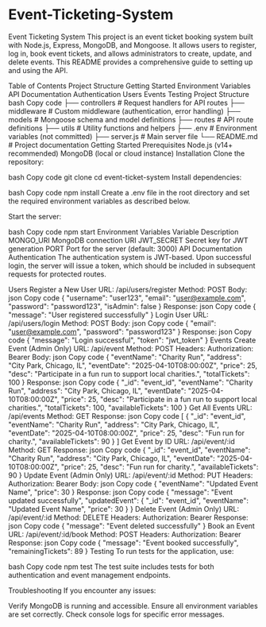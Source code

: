 # Event-Ticketing-System



Event Ticketing System
This project is an event ticket booking system built with Node.js, Express, MongoDB, and Mongoose. It allows users to register, log in, book event tickets, and allows administrators to create, update, and delete events. This README provides a comprehensive guide to setting up and using the API.

Table of Contents
Project Structure
Getting Started
Environment Variables
API Documentation
Authentication
Users
Events
Testing
Project Structure
bash
Copy code
├── controllers         # Request handlers for API routes
├── middleware          # Custom middleware (authentication, error handling)
├── models              # Mongoose schema and model definitions
├── routes              # API route definitions
├── utils               # Utility functions and helpers
├── .env                # Environment variables (not committed)
├── server.js           # Main server file
└── README.md           # Project documentation
Getting Started
Prerequisites
Node.js (v14+ recommended)
MongoDB (local or cloud instance)
Installation
Clone the repository:

bash
Copy code
git clone <repo-url>
cd event-ticket-system
Install dependencies:

bash
Copy code
npm install
Create a .env file in the root directory and set the required environment variables as described below.

Start the server:

bash
Copy code
npm start
Environment Variables
Variable	Description
MONGO_URI	MongoDB connection URI
JWT_SECRET	Secret key for JWT generation
PORT	Port for the server (default: 3000)
API Documentation
Authentication
The authentication system is JWT-based. Upon successful login, the server will issue a token, which should be included in subsequent requests for protected routes.

Users
Register a New User
URL: /api/users/register
Method: POST
Body:
json
Copy code
{
  "username": "user123",
  "email": "user@example.com",
  "password": "password123",
  "isAdmin": false
}
Response:
json
Copy code
{
  "message": "User registered successfully"
}
Login User
URL: /api/users/login
Method: POST
Body:
json
Copy code
{
  "email": "user@example.com",
  "password": "password123"
}
Response:
json
Copy code
{
  "message": "Login successful",
  "token": "jwt_token"
}
Events
Create Event (Admin Only)
URL: /api/event
Method: POST
Headers: Authorization: Bearer <JWT>
Body:
json
Copy code
{
  "eventName": "Charity Run",
  "address": "City Park, Chicago, IL",
  "eventDate": "2025-04-10T08:00:00Z",
  "price": 25,
  "desc": "Participate in a fun run to support local charities.",
  "totalTickets": 100
}
Response:
json
Copy code
{
  "_id": "event_id",
  "eventName": "Charity Run",
  "address": "City Park, Chicago, IL",
  "eventDate": "2025-04-10T08:00:00Z",
  "price": 25,
  "desc": "Participate in a fun run to support local charities.",
  "totalTickets": 100,
  "availableTickets": 100
}
Get All Events
URL: /api/events
Method: GET
Response:
json
Copy code
[
  {
    "_id": "event_id",
    "eventName": "Charity Run",
    "address": "City Park, Chicago, IL",
    "eventDate": "2025-04-10T08:00:00Z",
    "price": 25,
    "desc": "Fun run for charity.",
    "availableTickets": 90
  }
]
Get Event by ID
URL: /api/event/:id
Method: GET
Response:
json
Copy code
{
  "_id": "event_id",
  "eventName": "Charity Run",
  "address": "City Park, Chicago, IL",
  "eventDate": "2025-04-10T08:00:00Z",
  "price": 25,
  "desc": "Fun run for charity.",
  "availableTickets": 90
}
Update Event (Admin Only)
URL: /api/event/:id
Method: PUT
Headers: Authorization: Bearer <JWT>
Body:
json
Copy code
{
  "eventName": "Updated Event Name",
  "price": 30
}
Response:
json
Copy code
{
  "message": "Event updated successfully",
  "updatedEvent": {
    "_id": "event_id",
    "eventName": "Updated Event Name",
    "price": 30
  }
}
Delete Event (Admin Only)
URL: /api/event/:id
Method: DELETE
Headers: Authorization: Bearer <JWT>
Response:
json
Copy code
{
  "message": "Event deleted successfully"
}
Book an Event
URL: /api/event/:id/book
Method: POST
Headers: Authorization: Bearer <JWT>
Response:
json
Copy code
{
  "message": "Event booked successfully",
  "remainingTickets": 89
}
Testing
To run tests for the application, use:

bash
Copy code
npm test
The test suite includes tests for both authentication and event management endpoints.

Troubleshooting
If you encounter any issues:

Verify MongoDB is running and accessible.
Ensure all environment variables are set correctly.
Check console logs for specific error messages.
